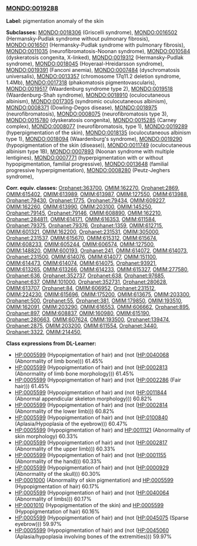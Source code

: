 
### [MONDO:0019288](http://purl.obolibrary.org/obo/MONDO_0019288)
**Label:** pigmentation anomaly of the skin

**Subclasses:** [MONDO:0018306](http://purl.obolibrary.org/obo/MONDO_0018306) (Griscelli syndrome), [MONDO:0016502](http://purl.obolibrary.org/obo/MONDO_0016502) (Hermansky-Pudlak syndrome without pulmonary fibrosis), [MONDO:0016501](http://purl.obolibrary.org/obo/MONDO_0016501) (Hermansky-Pudlak syndrome with pulmonary fibrosis), [MONDO:0011035](http://purl.obolibrary.org/obo/MONDO_0011035) (neurofibromatosis-Noonan syndrome), [MONDO:0010584](http://purl.obolibrary.org/obo/MONDO_0010584) (dyskeratosis congenita, X-linked), [MONDO:0019312](http://purl.obolibrary.org/obo/MONDO_0019312) (Hermansky-Pudlak syndrome), [MONDO:0018045](http://purl.obolibrary.org/obo/MONDO_0018045) (Hoyeraal-Hreidarsson syndrome), [MONDO:0019391](http://purl.obolibrary.org/obo/MONDO_0019391) (Fanconi anemia), [MONDO:0007484](http://purl.obolibrary.org/obo/MONDO_0007484) (dyschromatosis universalis), [MONDO:0013357](http://purl.obolibrary.org/obo/MONDO_0013357) (chromosome 17q11.2 deletion syndrome, 1.4Mb), [MONDO:0017318](http://purl.obolibrary.org/obo/MONDO_0017318) (phakomatosis pigmentovascularis), [MONDO:0019517](http://purl.obolibrary.org/obo/MONDO_0019517) (Waardenburg syndrome type 2), [MONDO:0019518](http://purl.obolibrary.org/obo/MONDO_0019518) (Waardenburg-Shah syndrome), [MONDO:0018910](http://purl.obolibrary.org/obo/MONDO_0018910) (oculocutaneous albinism), [MONDO:0017305](http://purl.obolibrary.org/obo/MONDO_0017305) (syndromic oculocutaneous albinism), [MONDO:0008371](http://purl.obolibrary.org/obo/MONDO_0008371) (Dowling-Degos disease), [MONDO:0018975](http://purl.obolibrary.org/obo/MONDO_0018975) (neurofibromatosis), [MONDO:0008075](http://purl.obolibrary.org/obo/MONDO_0008075) (neurofibromatosis type 3), [MONDO:0015780](http://purl.obolibrary.org/obo/MONDO_0015780) (dyskeratosis congenita), [MONDO:0015285](http://purl.obolibrary.org/obo/MONDO_0015285) (Carney complex), [MONDO:0008077](http://purl.obolibrary.org/obo/MONDO_0008077) (neurofibromatosis, type 1), [MONDO:0019289](http://purl.obolibrary.org/obo/MONDO_0019289) (hyperpigmentation of the skin), [MONDO:0018135](http://purl.obolibrary.org/obo/MONDO_0018135) (oculocutaneous albinism type 1), [MONDO:0018094](http://purl.obolibrary.org/obo/MONDO_0018094) (Waardenburg's syndrome), [MONDO:0019290](http://purl.obolibrary.org/obo/MONDO_0019290) (hypopigmentation of the skin (disease)), [MONDO:0011749](http://purl.obolibrary.org/obo/MONDO_0011749) (oculocutaneous albinism type 1B), [MONDO:0007893](http://purl.obolibrary.org/obo/MONDO_0007893) (Noonan syndrome with multiple lentigines), [MONDO:0007771](http://purl.obolibrary.org/obo/MONDO_0007771) (hyperpigmentation with or without hypopigmentation, familial progressive), [MONDO:0013648](http://purl.obolibrary.org/obo/MONDO_0013648) (familial progressive hyperpigmentation), [MONDO:0008280](http://purl.obolibrary.org/obo/MONDO_0008280) (Peutz-Jeghers syndrome), 

**Corr. equiv. classes:** [Orphanet:363700](http://www.orpha.net/ORDO/Orphanet_363700), [OMIM:162270](http://purl.obolibrary.org/obo/OMIM_162270), [Orphanet:2869](http://www.orpha.net/ORDO/Orphanet_2869), [OMIM:615402](http://purl.obolibrary.org/obo/OMIM_615402), [OMIM:613989](http://purl.obolibrary.org/obo/OMIM_613989), [OMIM:613987](http://purl.obolibrary.org/obo/OMIM_613987), [OMIM:127550](http://purl.obolibrary.org/obo/OMIM_127550), [OMIM:613988](http://purl.obolibrary.org/obo/OMIM_613988), [Orphanet:79430](http://www.orpha.net/ORDO/Orphanet_79430), [Orphanet:1775](http://www.orpha.net/ORDO/Orphanet_1775), [Orphanet:79434](http://www.orpha.net/ORDO/Orphanet_79434), [OMIM:609227](http://purl.obolibrary.org/obo/OMIM_609227), [OMIM:162260](http://purl.obolibrary.org/obo/OMIM_162260), [OMIM:613990](http://purl.obolibrary.org/obo/OMIM_613990), [OMIM:203100](http://purl.obolibrary.org/obo/OMIM_203100), [OMIM:145250](http://purl.obolibrary.org/obo/OMIM_145250), [Orphanet:79145](http://www.orpha.net/ORDO/Orphanet_79145), [Orphanet:79146](http://www.orpha.net/ORDO/Orphanet_79146), [OMIM:608890](http://purl.obolibrary.org/obo/OMIM_608890), [OMIM:162210](http://purl.obolibrary.org/obo/OMIM_162210), [Orphanet:284811](http://www.orpha.net/ORDO/Orphanet_284811), [OMIM:614171](http://purl.obolibrary.org/obo/OMIM_614171), [OMIM:616353](http://purl.obolibrary.org/obo/OMIM_616353), [OMIM:611584](http://purl.obolibrary.org/obo/OMIM_611584), [Orphanet:79375](http://www.orpha.net/ORDO/Orphanet_79375), [Orphanet:79376](http://www.orpha.net/ORDO/Orphanet_79376), [Orphanet:1359](http://www.orpha.net/ORDO/Orphanet_1359), [OMIM:612715](http://purl.obolibrary.org/obo/OMIM_612715), [OMIM:601321](http://purl.obolibrary.org/obo/OMIM_601321), [OMIM:162200](http://purl.obolibrary.org/obo/OMIM_162200), [Orphanet:231531](http://www.orpha.net/ORDO/Orphanet_231531), [OMIM:305000](http://purl.obolibrary.org/obo/OMIM_305000), [Orphanet:231537](http://www.orpha.net/ORDO/Orphanet_231537), [OMIM:615670](http://purl.obolibrary.org/obo/OMIM_615670), [OMIM:615312](http://purl.obolibrary.org/obo/OMIM_615312), [OMIM:615674](http://purl.obolibrary.org/obo/OMIM_615674), [OMIM:608233](http://purl.obolibrary.org/obo/OMIM_608233), [OMIM:605244](http://purl.obolibrary.org/obo/OMIM_605244), [OMIM:606574](http://purl.obolibrary.org/obo/OMIM_606574), [OMIM:127500](http://purl.obolibrary.org/obo/OMIM_127500), [OMIM:148820](http://purl.obolibrary.org/obo/OMIM_148820), [OMIM:600193](http://purl.obolibrary.org/obo/OMIM_600193), [Orphanet:241](http://www.orpha.net/ORDO/Orphanet_241), [OMIM:614072](http://purl.obolibrary.org/obo/OMIM_614072), [OMIM:614073](http://purl.obolibrary.org/obo/OMIM_614073), [Orphanet:231500](http://www.orpha.net/ORDO/Orphanet_231500), [OMIM:614076](http://purl.obolibrary.org/obo/OMIM_614076), [OMIM:614077](http://purl.obolibrary.org/obo/OMIM_614077), [OMIM:151100](http://purl.obolibrary.org/obo/OMIM_151100), [OMIM:614473](http://purl.obolibrary.org/obo/OMIM_614473), [OMIM:614074](http://purl.obolibrary.org/obo/OMIM_614074), [OMIM:614075](http://purl.obolibrary.org/obo/OMIM_614075), [Orphanet:93921](http://www.orpha.net/ORDO/Orphanet_93921), [OMIM:613265](http://purl.obolibrary.org/obo/OMIM_613265), [OMIM:613266](http://purl.obolibrary.org/obo/OMIM_613266), [OMIM:614233](http://purl.obolibrary.org/obo/OMIM_614233), [OMIM:615327](http://purl.obolibrary.org/obo/OMIM_615327), [OMIM:277580](http://purl.obolibrary.org/obo/OMIM_277580), [Orphanet:636](http://www.orpha.net/ORDO/Orphanet_636), [Orphanet:352737](http://www.orpha.net/ORDO/Orphanet_352737), [Orphanet:638](http://www.orpha.net/ORDO/Orphanet_638), [Orphanet:97685](http://www.orpha.net/ORDO/Orphanet_97685), [Orphanet:637](http://www.orpha.net/ORDO/Orphanet_637), [OMIM:101000](http://purl.obolibrary.org/obo/OMIM_101000), [Orphanet:352731](http://www.orpha.net/ORDO/Orphanet_352731), [Orphanet:280628](http://www.orpha.net/ORDO/Orphanet_280628), [OMIM:613707](http://purl.obolibrary.org/obo/OMIM_613707), [Orphanet:84](http://www.orpha.net/ORDO/Orphanet_84), [OMIM:606952](http://purl.obolibrary.org/obo/OMIM_606952), [Orphanet:231512](http://www.orpha.net/ORDO/Orphanet_231512), [OMIM:224230](http://purl.obolibrary.org/obo/OMIM_224230), [OMIM:615696](http://purl.obolibrary.org/obo/OMIM_615696), [OMIM:175200](http://purl.obolibrary.org/obo/OMIM_175200), [OMIM:613675](http://purl.obolibrary.org/obo/OMIM_613675), [OMIM:203300](http://purl.obolibrary.org/obo/OMIM_203300), [Orphanet:500](http://www.orpha.net/ORDO/Orphanet_500), [Orphanet:55](http://www.orpha.net/ORDO/Orphanet_55), [Orphanet:381](http://www.orpha.net/ORDO/Orphanet_381), [OMIM:179850](http://purl.obolibrary.org/obo/OMIM_179850), [OMIM:193510](http://purl.obolibrary.org/obo/OMIM_193510), [OMIM:162091](http://purl.obolibrary.org/obo/OMIM_162091), [OMIM:203290](http://purl.obolibrary.org/obo/OMIM_203290), [OMIM:616553](http://purl.obolibrary.org/obo/OMIM_616553), [OMIM:606662](http://purl.obolibrary.org/obo/OMIM_606662), [Orphanet:895](http://www.orpha.net/ORDO/Orphanet_895), [Orphanet:897](http://www.orpha.net/ORDO/Orphanet_897), [OMIM:608837](http://purl.obolibrary.org/obo/OMIM_608837), [OMIM:160980](http://purl.obolibrary.org/obo/OMIM_160980), [OMIM:615190](http://purl.obolibrary.org/obo/OMIM_615190), [Orphanet:280663](http://www.orpha.net/ORDO/Orphanet_280663), [OMIM:607624](http://purl.obolibrary.org/obo/OMIM_607624), [OMIM:193500](http://purl.obolibrary.org/obo/OMIM_193500), [Orphanet:139474](http://www.orpha.net/ORDO/Orphanet_139474), [Orphanet:2875](http://www.orpha.net/ORDO/Orphanet_2875), [OMIM:203200](http://purl.obolibrary.org/obo/OMIM_203200), [OMIM:611554](http://purl.obolibrary.org/obo/OMIM_611554), [Orphanet:3440](http://www.orpha.net/ORDO/Orphanet_3440), [Orphanet:3322](http://www.orpha.net/ORDO/Orphanet_3322), [OMIM:214450](http://purl.obolibrary.org/obo/OMIM_214450), 

**Class expressions from DL-Learner:**

- [HP:0005599](http://purl.obolibrary.org/obo/HP_0005599) (Hypopigmentation of hair) and (not ([HP:0040068](http://purl.obolibrary.org/obo/HP_0040068) (Abnormality of limb bone))) 61.45%
- [HP:0005599](http://purl.obolibrary.org/obo/HP_0005599) (Hypopigmentation of hair) and (not ([HP:0002813](http://purl.obolibrary.org/obo/HP_0002813) (Abnormality of limb bone morphology))) 61.45%
- [HP:0005599](http://purl.obolibrary.org/obo/HP_0005599) (Hypopigmentation of hair) and (not ([HP:0002286](http://purl.obolibrary.org/obo/HP_0002286) (Fair hair))) 61.45%
- [HP:0005599](http://purl.obolibrary.org/obo/HP_0005599) (Hypopigmentation of hair) and (not ([HP:0011844](http://purl.obolibrary.org/obo/HP_0011844) (Abnormal appendicular skeleton morphology))) 60.82%
- [HP:0005599](http://purl.obolibrary.org/obo/HP_0005599) (Hypopigmentation of hair) and (not ([HP:0002814](http://purl.obolibrary.org/obo/HP_0002814) (Abnormality of the lower limb))) 60.82%
- [HP:0005599](http://purl.obolibrary.org/obo/HP_0005599) (Hypopigmentation of hair) and (not ([HP:0100840](http://purl.obolibrary.org/obo/HP_0100840) (Aplasia/Hypoplasia of the eyebrow))) 60.47%
- [HP:0005599](http://purl.obolibrary.org/obo/HP_0005599) (Hypopigmentation of hair) and [HP:0011121](http://purl.obolibrary.org/obo/HP_0011121) (Abnormality of skin morphology) 60.33%
- [HP:0005599](http://purl.obolibrary.org/obo/HP_0005599) (Hypopigmentation of hair) and (not ([HP:0002817](http://purl.obolibrary.org/obo/HP_0002817) (Abnormality of the upper limb))) 60.33%
- [HP:0005599](http://purl.obolibrary.org/obo/HP_0005599) (Hypopigmentation of hair) and (not ([HP:0001155](http://purl.obolibrary.org/obo/HP_0001155) (Abnormality of the hand))) 60.33%
- [HP:0005599](http://purl.obolibrary.org/obo/HP_0005599) (Hypopigmentation of hair) and (not ([HP:0000929](http://purl.obolibrary.org/obo/HP_0000929) (Abnormality of the skull))) 60.30%
- [HP:0001000](http://purl.obolibrary.org/obo/HP_0001000) (Abnormality of skin pigmentation) and [HP:0005599](http://purl.obolibrary.org/obo/HP_0005599) (Hypopigmentation of hair) 60.17%
- [HP:0005599](http://purl.obolibrary.org/obo/HP_0005599) (Hypopigmentation of hair) and (not ([HP:0040064](http://purl.obolibrary.org/obo/HP_0040064) (Abnormality of limbs))) 60.17%
- [HP:0001010](http://purl.obolibrary.org/obo/HP_0001010) (Hypopigmentation of the skin) and [HP:0005599](http://purl.obolibrary.org/obo/HP_0005599) (Hypopigmentation of hair) 60.16%
- [HP:0005599](http://purl.obolibrary.org/obo/HP_0005599) (Hypopigmentation of hair) and (not ([HP:0045075](http://purl.obolibrary.org/obo/HP_0045075) (Sparse eyebrow))) 59.97%
- [HP:0005599](http://purl.obolibrary.org/obo/HP_0005599) (Hypopigmentation of hair) and (not ([HP:0045060](http://purl.obolibrary.org/obo/HP_0045060) (Aplasia/hypoplasia involving bones of the extremities))) 59.97%


